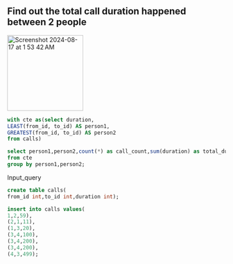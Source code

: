 Find out the total call duration happened between 2 people
-



<img width="175" alt="Screenshot 2024-08-17 at 1 53 42 AM" src="https://github.com/user-attachments/assets/9d142bd5-a3cc-498e-ae85-f8f1a4f80ce4">



```sql
with cte as(select duration,
LEAST(from_id, to_id) AS person1,
GREATEST(from_id, to_id) AS person2
from calls)

select person1,person2,count(*) as call_count,sum(duration) as total_duration
from cte 
group by person1,person2;
```
Input_query<br>
```sql
create table calls(
from_id int,to_id int,duration int);

insert into calls values(
1,2,59), 
(2,1,11),
(1,3,20),
(3,4,100),
(3,4,200),
(3,4,200),
(4,3,499);
```
